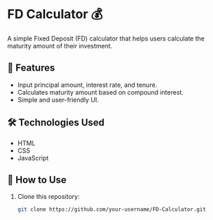 # FD Calculator 💰

A simple Fixed Deposit (FD) calculator that helps users calculate the maturity amount of their investment.

## 🚀 Features
- Input principal amount, interest rate, and tenure.
- Calculates maturity amount based on compound interest.
- Simple and user-friendly UI.


## 🛠️ Technologies Used
- HTML
- CSS
- JavaScript

## 📌 How to Use
1. Clone this repository:
   ```bash
   git clone https://github.com/your-username/FD-Calculator.git
